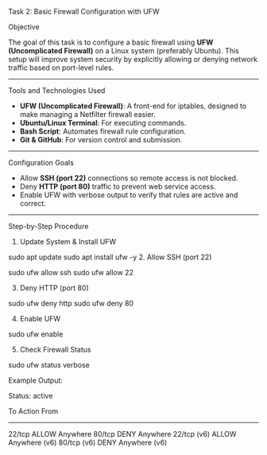 Task 2: Basic Firewall Configuration with UFW

Objective

The goal of this task is to configure a basic firewall using **UFW (Uncomplicated Firewall)** on a Linux system (preferably Ubuntu). This setup will improve system security by explicitly allowing or denying network traffic based on port-level rules.

---

Tools and Technologies Used

- **UFW (Uncomplicated Firewall)**: A front-end for iptables, designed to make managing a Netfilter firewall easier.
- **Ubuntu/Linux Terminal**: For executing commands.
- **Bash Script**: Automates firewall rule configuration.
- **Git & GitHub**: For version control and submission.

---

Configuration Goals

-  Allow **SSH (port 22)** connections so remote access is not blocked.
-  Deny **HTTP (port 80)** traffic to prevent web service access.
-  Enable UFW with verbose output to verify that rules are active and correct.

---

Step-by-Step Procedure

1. Update System & Install UFW

sudo apt update
sudo apt install ufw -y
2. Allow SSH (port 22)

sudo ufw allow ssh
sudo ufw allow 22

3. Deny HTTP (port 80)

sudo ufw deny http
sudo ufw deny 80

4. Enable UFW

sudo ufw enable

5. Check Firewall Status

sudo ufw status verbose

Example Output:

Status: active

To                         Action      From
--                         ------      ----
22/tcp                     ALLOW       Anywhere
80/tcp                     DENY        Anywhere
22/tcp (v6)                ALLOW       Anywhere (v6)
80/tcp (v6)                DENY        Anywhere (v6)
